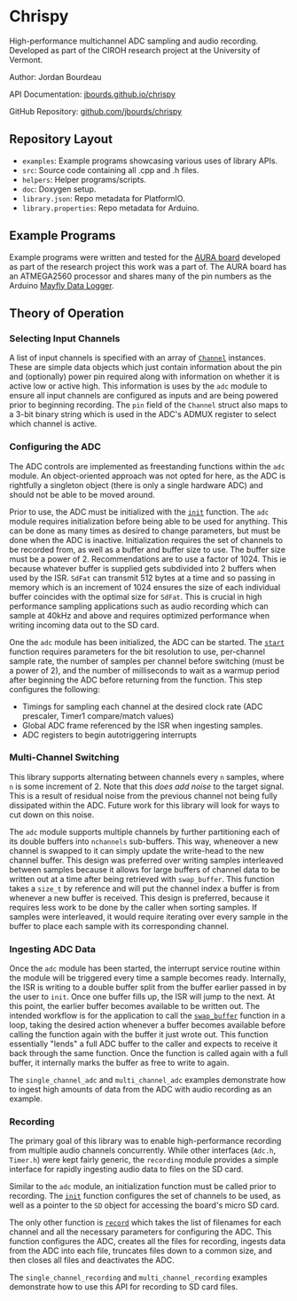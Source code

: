 # Chrispy

High-performance multichannel ADC sampling and audio recording.
Developed as part of the CIROH research project at the University of Vermont.

Author: Jordan Bourdeau

API Documentation: [jbourds.github.io/chrispy](https://jbourds.github.io/chrispy)

GitHub Repository: [github.com/jbourds/chrispy](https://github.com/jbourds/chrispy)

## Repository Layout

- `examples`: Example programs showcasing various uses of library APIs.
- `src`: Source code containing all .cpp and .h files.
- `helpers`: Helper programs/scripts.
- `doc`: Doxygen setup.
- `library.json`: Repo metadata for PlatformIO.
- `library.properties`: Repo metadata for Arduino.

## Example Programs

Example programs were written and tested for the [AURA board](https://ieeexplore.ieee.org/document/11175467)
developed as part of the research project this work was a part of.
The AURA board has an ATMEGA2560 processor and shares many of the pin numbers
as the Arduino [Mayfly Data Logger](https://www.envirodiy.org/mayfly/).

## Theory of Operation

### Selecting Input Channels

A list of input channels is specified with an array of [`Channel`](https://jbourds.github.io/chrispy/structadc_1_1Channel.html)
instances. These are simple data objects which just contain information about
the pin and (optionally) power pin required along with information on whether
it is active low or active high. This information is uses by the `adc` module to
ensure all input channels are configured as inputs and are being powered prior
to beginning recording. The `pin` field of the `Channel` struct also maps to a
3-bit binary string which is used in the ADC's ADMUX register to select which
channel is active.

### Configuring the ADC

The ADC controls are implemented as freestanding functions within the `adc`
module. An object-oriented approach was not opted for here, as the ADC is
rightfully a singleton object (there is only a single hardware ADC) and should
not be able to be moved around.

Prior to use, the ADC must be initialized with the [`init`](https://jbourds.github.io/chrispy/namespaceadc.html#ad1e0fe0282574d1733c87c25737966a5)
function. The `adc` module requires initialization before being able to be used
for anything. This can be done as many times as desired to change parameters,
but must be done when the ADC is inactive. Initialization requires the set of
channels to be recorded from, as well as a buffer and buffer size to use. The
buffer size must be a power of 2. Recommendations are to use a factor of 1024.
This ie because whatever buffer is supplied gets subdivided into 2 buffers when
used by the ISR. `SdFat` can transmit 512 bytes at a time and so passing in
memory which is an increment of 1024 ensures the size of each individual
buffer coincides with the optimal size for `SdFat`. This is crucial in high
performance sampling applications such as audio recording which can sample at
40kHz and above and requires optimized performance when writing incoming data
out to the SD card.

One the `adc` module has been initialized, the ADC can be started. The [`start`](https://jbourds.github.io/chrispy/namespaceadc.html#ae4487b3f66a694f51d662dbed5590052)
function requires parameters for the bit resolution to use, per-channel sample
rate, the number of samples per channel before switching (must be a power of 2),
and the number of
milliseconds to wait as a warmup period after beginning the ADC before returning
from the function. This step configures the following:

- Timings for sampling each channel at the desired clock rate (ADC prescaler,
Timer1 compare/match values)
- Global ADC frame referenced by the ISR when ingesting samples.
- ADC registers to begin autotriggering interrupts

### Multi-Channel Switching

This library supports alternating between channels every `n` samples, where `n`
is some increment of 2. Note that this *does add noise* to the target signal.
This is a result of residual noise from the previous channel not being fully
dissipated within the ADC. Future work for this library will look for ways to
cut down on this noise.

The `adc` module supports multiple channels by further partitioning each of its
double buffers into `nchannels` sub-buffers. This way, wheneover a new channel
is swapped to it can simply update the write-head to the new channel buffer.
This design was preferred over writing samples interleaved between samples
because it allows for large buffers of channel data to be written out at a time
after being retrieved with `swap_buffer`. This function takes a `size_t` by
reference and will put the channel index a buffer is from whenever a new buffer
is received. This design is preferred, because it requires less work to be done
by the caller when sorting samples. If samples were interleaved, it would
require iterating over every sample in the buffer to place each sample with its
corresponding channel.

### Ingesting ADC Data

Once the `adc` module has been started, the interrupt service routine within
the module will be triggered every time a sample becomes ready. Internally, the
ISR is writing to a double buffer split from the buffer earlier passed in by
the user to `init`. Once one buffer fills up, the ISR will jump to the next. At
this point, the earlier buffer becomes available to be written out. The intended
workflow is for the application to call the [`swap_buffer`](https://jbourds.github.io/chrispy/namespaceadc.html#ad3820624ae8adaa92589f2b847755b30)
function in a loop, taking the desired action whenever a buffer becomes available
before calling the function again with the buffer it just wrote out. This function
essentially "lends" a full ADC buffer to the caller and expects to receive it
back through the same function. Once the function is called again with a full
buffer, it internally marks the buffer as free to write to again.

The `single_channel_adc` and `multi_channel_adc` examples demonstrate how to
ingest high amounts of data from the ADC with audio recording as an example.

### Recording

The primary goal of this library was to enable high-performance recording from
multiple audio channels concurrently. While other interfaces (`Adc.h`, `Timer.h`)
were kept fairly generic, the `recording` module provides a simple interface for
rapidly ingesting audio data to files on the SD card.

Similar to the `adc` module,
an initialization function must be called prior to recording. The [`init`](https://jbourds.github.io/chrispy/namespacerecording.html#a127b7f12a32c210317b0cb5696eeb2d7)
function configures the set of channels to be used, as well as a pointer to the
`SD` object for accessing the board's micro SD card.

The only other function is [`record`](https://jbourds.github.io/chrispy/namespacerecording.html#ac3a362134397d1b0fe8c9ef1568138f7)
which takes the list of filenames for each channel and all the necessary
parameters for configuring the ADC. This function configures the ADC, creates
all the files for recording, ingests data from the ADC into each file, truncates
files down to a common size, and then closes all files and deactivates the ADC.

The `single_channel_recording` and `multi_channel_recording` examples
demonstrate how to use this API for recording to SD card files.
